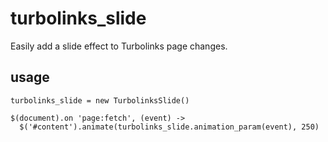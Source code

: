 turbolinks_slide
================

Easily add a slide effect to Turbolinks page changes.

usage
-----
```
turbolinks_slide = new TurbolinksSlide()

$(document).on 'page:fetch', (event) ->
  $('#content').animate(turbolinks_slide.animation_param(event), 250)
```
